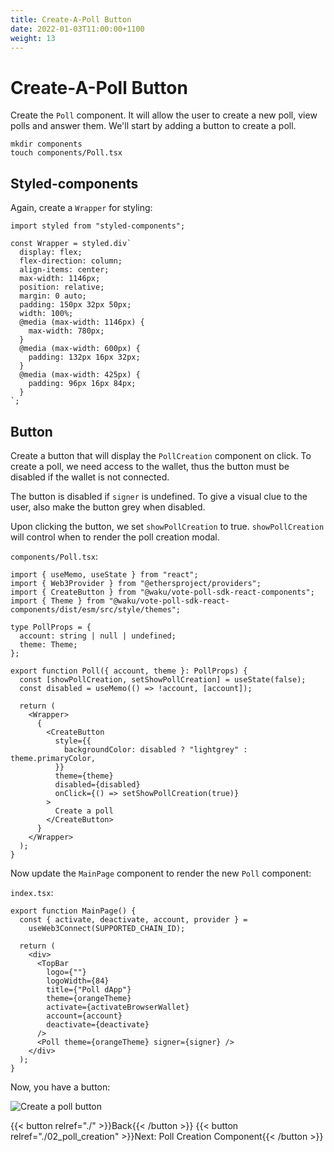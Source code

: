 ```yaml
---
title: Create-A-Poll Button
date: 2022-01-03T11:00:00+1100
weight: 13
---
```


# Create-A-Poll Button

Create the `Poll` component.
It will allow the user to create a new poll, view polls and answer them.
We'll start by adding a button to create a poll.

```shell
mkdir components
touch components/Poll.tsx
```

## Styled-components

Again, create a `Wrapper` for styling:

```tsx
import styled from "styled-components";

const Wrapper = styled.div`
  display: flex;
  flex-direction: column;
  align-items: center;
  max-width: 1146px;
  position: relative;
  margin: 0 auto;
  padding: 150px 32px 50px;
  width: 100%;
  @media (max-width: 1146px) {
    max-width: 780px;
  }
  @media (max-width: 600px) {
    padding: 132px 16px 32px;
  }
  @media (max-width: 425px) {
    padding: 96px 16px 84px;
  }
`;
```

## Button

Create a button that will display the `PollCreation` component on click.
To create a poll, we need access to the wallet,
thus the button must be disabled if the wallet is not connected.

The button is disabled if `signer` is undefined.
To give a visual clue to the user, also make the button grey when disabled.

Upon clicking the button, we set `showPollCreation` to true.
`showPollCreation` will control when to render the poll creation modal.

`components/Poll.tsx`:

```tsx
import { useMemo, useState } from "react";
import { Web3Provider } from "@ethersproject/providers";
import { CreateButton } from "@waku/vote-poll-sdk-react-components";
import { Theme } from "@waku/vote-poll-sdk-react-components/dist/esm/src/style/themes";

type PollProps = {
  account: string | null | undefined;
  theme: Theme;
};

export function Poll({ account, theme }: PollProps) {
  const [showPollCreation, setShowPollCreation] = useState(false);
  const disabled = useMemo(() => !account, [account]);

  return (
    <Wrapper>
      {
        <CreateButton
          style={{
            backgroundColor: disabled ? "lightgrey" : theme.primaryColor,
          }}
          theme={theme}
          disabled={disabled}
          onClick={() => setShowPollCreation(true)}
        >
          Create a poll
        </CreateButton>
      }
    </Wrapper>
  );
}
```

Now update the `MainPage` component to render the new `Poll` component:

`index.tsx`:

```tsx
export function MainPage() {
  const { activate, deactivate, account, provider } =
    useWeb3Connect(SUPPORTED_CHAIN_ID);

  return (
    <div>
      <TopBar
        logo={""}
        logoWidth={84}
        title={"Poll dApp"}
        theme={orangeTheme}
        activate={activateBrowserWallet}
        account={account}
        deactivate={deactivate}
      />
      <Poll theme={orangeTheme} signer={signer} />
    </div>
  );
}
```

Now, you have a button:

![Create a poll button](/assets/poll_sdk/create-poll-button.png)

{{< button relref="./"  >}}Back{{< /button >}}
{{< button relref="./02_poll_creation"  >}}Next: Poll Creation Component{{< /button >}}

